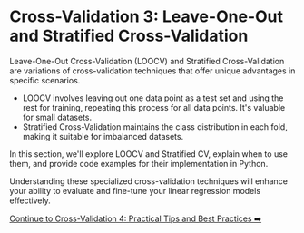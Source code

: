 # Cross-Validation 3: Leave-One-Out and Stratified Cross-Validation

Leave-One-Out Cross-Validation (LOOCV) and Stratified Cross-Validation are variations of cross-validation techniques that offer unique advantages in specific scenarios.

- LOOCV involves leaving out one data point as a test set and using the rest for training, repeating this process for all data points. It's valuable for small datasets.
- Stratified Cross-Validation maintains the class distribution in each fold, making it suitable for imbalanced datasets.

In this section, we'll explore LOOCV and Stratified CV, explain when to use them, and provide code examples for their implementation in Python.

Understanding these specialized cross-validation techniques will enhance your ability to evaluate and fine-tune your linear regression models effectively.

[Continue to Cross-Validation 4: Practical Tips and Best Practices ➡️](cross_validation_best_practices.md)

